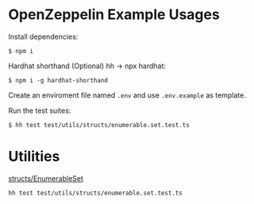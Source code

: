 # OpenZeppelin Example Usages

Install dependencies:
```shell
$ npm i
```

Hardhat shorthand (Optional) hh -> npx hardhat:
```shell
$ npm i -g hardhat-shorthand
```

Create an enviroment file named `.env` and use `.env.example` as template.

Run the test suites:

```shell
$ hh test test/utils/structs/enumerable.set.test.ts
```

# Utilities

[structs/EnumerableSet](https://github.com/ge0rgiev/OpenZeppelin/blob/main/contracts/utils/structs/EnumerableSetDemo.sol)

```shell
hh test test/utils/structs/enumerable.set.test.ts
```